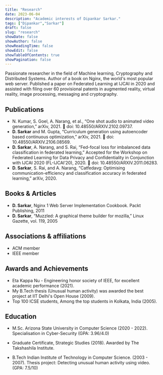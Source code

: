 ```yaml
---
title: "Research"
date: 2023-06-04
description: "Academic interests of Dipankar Sarkar."
tags: ["Dipankar","Sarkar"]
draft: false
slug: "research"
showDate: false
showAuthor: false
showReadingTime: false
showEdit: false
showTableOfContents: true
showPagination: false
---
```


Passionate researcher in the field of Machine learning, Cryptography and Distributed Systems. Author of a book on Nginx, the world's most popular web server. Published a paper on Federated Learning at IJCAI in 2020 and assisted with filing over 60 provisional patents in augmented reality, virtual reality, image processing, messaging and cryptography.

## Publications 

* N. Kumar, S. Goel, A. Narang, et al., “One shot audio to animated video generation,” arXiv, 2021.  doi:
10.48550/ARXIV.2102.09737.
* **D. Sarkar** and M. Gupta, “Curriculum generation using autoencoder based continuous optimization,”
arXiv, 2021.  doi: 10.48550/ARXIV.2106.08569.
* **D. Sarkar**, A. Narang, and S. Rai, “Fed-focal loss for imbalanced data classification in federated
learning,” Accepted for the Workshop on Federated Learning for Data Privacy and Confidentiality in
Conjunction with IJCAI 2020 (FL-IJCAI’20), 2020.  doi: 10.48550/ARXIV.2011.06283.
* **D. Sarkar**, S. Rai, and A. Narang, “Catfedavg: Optimising communication-efficiency and classification
accuracy in federated learning,” arXiv, 2020. 


## Books & Articles

* **D. Sarkar**, Nginx 1 Web Server Implementation Cookbook. Packt Publishing, 2011
* **D. Sarkar**, “Muzzled: A graphical theme builder for mozilla,” Linux Gazette, vol. 119, 2005

## Associations & affiliations
* ACM member 
* IEEE member 

## Awards and Achievements

*  Eta Kappa Nu - Engineering honor society of IEEE, for excellent academic performance (2021).
*  My B.Tech thesis (Unusual human activity) was awarded the best project at IIT Delhi's Open House (2009).
*  Top 100 ICSE students, Among the top students in Kolkata, India (2005).

## Education

* M.Sc. Arizona State University in Computer Science (2020 - 2022). Specialisation in Cyber-Security (GPA: 3.96/4.0)

* Graduate Certificate, Strategic Studies (2018). Awarded by The Takshashila Institute.

* B.Tech Indian Institute of Technology in Computer Science. (2003 - 2007). Thesis project: Detecting unusual human activity using video. (GPA: 7.5/10)


